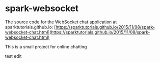 # spark-websocket
The source code for the WebSocket chat application at sparktutorials.github.io: [https://sparktutorials.github.io/2015/11/08/spark-websocket-chat.html](https://sparktutorials.github.io/2015/11/08/spark-websocket-chat.html)

This is a small project for online chatting

test edit
